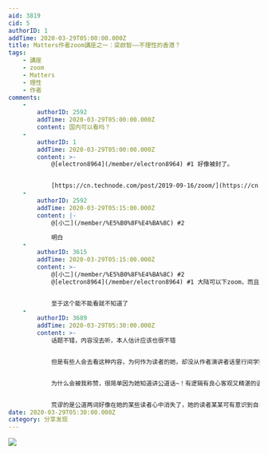 ```yaml
---
aid: 3819
cid: 5
authorID: 1
addTime: 2020-03-29T05:00:00.000Z
title: Matters作者zoom講座之一：梁啟智——不理性的香港？
tags:
    - 講座
    - zoom
    - Matters
    - 理性
    - 作者
comments:
    -
        authorID: 2592
        addTime: 2020-03-29T05:00:00.000Z
        content: 国内可以看吗？
    -
        authorID: 1
        addTime: 2020-03-29T05:00:00.000Z
        content: >-
            @[electron8964](/member/electron8964) #1 好像被封了。


            [https://cn.technode.com/post/2019-09-16/zoom/](https://cn.technode.com/post/2019-09-16/zoom/)
    -
        authorID: 2592
        addTime: 2020-03-29T05:15:00.000Z
        content: |-
            @[小二](/member/%E5%B0%8F%E4%BA%8C) #2

            明白
    -
        authorID: 3615
        addTime: 2020-03-29T05:15:00.000Z
        content: >-
            @[小二](/member/%E5%B0%8F%E4%BA%8C) #2
            @[electron8964](/member/electron8964) #1 大陆可以下zoom，而且可以用


            至于这个能不能看就不知道了
    -
        authorID: 3689
        addTime: 2020-03-29T05:30:00.000Z
        content: >-
            话题不错，内容没去听，本人估计应该也很不错


            但是有些人会去看这种内容，为何作为读者的她，却没从作者演讲者话里行间学到一点做人的品质和客观理性呢


            为什么会被我称赞，很简单因为她知道讲公道话~！有逻辑有良心客观又精湛的语言阐述了自己的观点


            荒谬的是公道两词好像在她的某些读者心中消失了，她的读者某某可有意识到自己的卑劣为自己肮脏的肚肠下作的行为感到一点点愧疚和忏悔呢，还是破罐破摔？我觉得这个问题是作者此文带给我多一层掩伸和扩展
date: 2020-03-29T05:30:00.000Z
category: 分享发现
---
```


![](https://assets.matters.news/embed/0dc74b65-c918-4786-b5a4-f8d050e66bed.jpeg)
